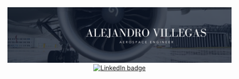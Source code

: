 <div id="header" align="center">
  <img decoding="async" src="Portada.png" width="800"/>
</div>

<div align="center">
  <a href="https://www.linkedin.com/in/alejandro-villegas-mata-aeroengineer/">
    <img src="https://img.shields.io/badge/LinkedIn-0077B5?style=for-the-badge&logo=linkedin&logoColor=white" alt="LinkedIn badge"/>
  </a>
</div>
